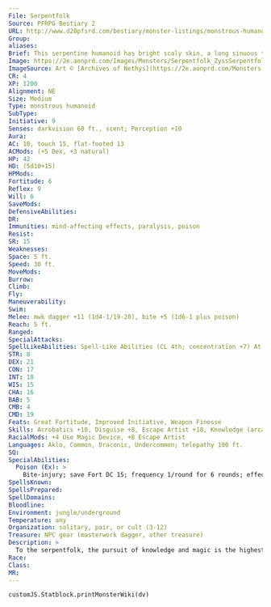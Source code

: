 ```yaml
---
File: Serpentfolk
Source: PFRPG Bestiary 2
URL: http://www.d20pfsrd.com/bestiary/monster-listings/monstrous-humanoids/serpentfolk
Group: 
aliases: 
Brief: This serpentine humanoid has bright scaly skin, a long sinuous tail, and a fanged serpent's head.
Image: https://2e.aonprd.com/Images/Monsters/Serpentfolk_ZyssSerpentfolk.png
ImageSource: Art © [Archives of Nethys](https://2e.aonprd.com/Monsters.aspx?ID=798)
CR: 4
XP: 1200
Alignment: NE
Size: Medium
Type: monstrous humanoid
SubType: 
Initiative: 9
Senses: darkvision 60 ft., scent; Perception +10
Aura: 
AC: 18, touch 15, flat-footed 13
ACMods: (+5 Dex, +3 natural)
HP: 42
HD: (5d10+15)
HPMods: 
Fortitude: 6
Reflex: 9
Will: 6
SaveMods: 
DefensiveAbilities: 
DR: 
Immunities: mind-affecting effects, paralysis, poison
Resist: 
SR: 15
Weaknesses: 
Space: 5 ft.
Speed: 30 ft.
MoveMods: 
Burrow: 
Climb: 
Fly: 
Maneuverability: 
Swim: 
Melee: mwk dagger +11 (1d4-1/19-20), bite +5 (1d6-1 plus poison)
Reach: 5 ft.
Ranged: 
SpecialAttacks: 
SpellLikeAbilities: Spell-Like Abilities (CL 4th; concentration +7) At will-disguise self (humanoid form only, DC 14), ventriloquism 1/day-blur, mirror image, suggestion (DC 16)
STR: 8
DEX: 21
CON: 17
INT: 18
WIS: 15
CHA: 16
BAB: 5
CMB: 4
CMD: 19
Feats: Great Fortitude, Improved Initiative, Weapon Finesse
Skills: Acrobatics +10, Disguise +8, Escape Artist +18, Knowledge (arcana) +9, Perception +10, Sense Motive +7, Spellcraft +9, Use Magic Device +12
RacialMods: +4 Use Magic Device, +8 Escape Artist
Languages: Aklo, Common, Draconic, Undercommon; telepathy 100 ft.
SQ: 
SpecialAbilities:
  Poison (Ex): >
    Bite-injury; save Fort DC 15; frequency 1/round for 6 rounds; effect 1d2 Str; cure 2 saves. The save DC is Constitution-based.
SpellsKnown: 
SpellsPrepared: 
SpellDomains: 
Bloodline: 
Environment: jungle/underground
Temperature: any
Organization: solitary, pair, or cult (3-12)
Treasure: NPC gear (masterwork dagger, other treasure)
Description: >
  To the serpentfolk, the pursuit of knowledge and magic is the highest goal. Their legends speak of how humanity rose to power only through the theft of serpent magic, a legend that may form the basis of the hatred toward humanity most serpentfolk harbor. They view themselves as the undisputed masters of magic, be it arcane or divine. Yet despite this, the majority of serpentfolk today are degenerates who have devolved to the point of primeval savagery and have lost much of their magical legacy- more civilized serpentfolk generally regard these degenerates with shame and disdain. Serpentfolk are 6 feet tall and weigh 120 pounds. Degenerates are only 5 feet tall but weigh 200 pounds. All serpentfolk are quite long-lived, and generally live to the age of 500. Advanced Serpentfolk When a serpentfolk gains class levels, several of its abilities increase as well, as detailed below. • Spell Resistance equals total Hit Dice + 10. • Poison bite save DC equals 10 + Con modifier + 1/2 total Hit Dice. • When it is 4th level in any class combination, it gains two spell-like abilities usable once per day each: dominate person and major image. When it reaches 9th level in any combination, it gains two more usable once per day each: mass suggestion and teleport. • A serpentfolk's racial ability score modifiers are as follows: Str -2, Dex +10, Con +6, Int +8, Wis +4, Cha +6. Degenerate Serpentfolk Degenerate serpentfolk possess the same statistics as normal serpentfolk, save for the following adjustments. • They have no spell-like abilities. • They lose the +4 racial bonus on Use Magic Device checks, but gain a +4 racial bonus on Perception checks. • Their natural armor bonus increases from +3 to +7. • They have the following ability score modifiers: Str +10, Dex +2, Con +8, Int -6 (minimum 3), Wis +2, Cha -4. A typical degenerate serpentfolk's ability scores are Str 20, Dex 13, Con 19, Int 4, Wis 13, Cha 6.
Race: 
Class: 
MR: 
---
```

```dataviewjs
customJS.Statblock.printMonsterWiki(dv)
```
